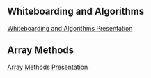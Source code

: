## Whiteboarding and Algorithms
[Whiteboarding and Algorithms Presentation](https://docs.google.com/presentation/d/1WNuF6uJHEUBSSoOXhZm0odsuNqL34bFPkirSaY5qhQo/edit#slide=id.gb4a21b34d3_0_349)

## Array Methods
[Array Methods Presentation](https://docs.google.com/presentation/d/1fCxKp2qbv2klSH4RPypGAZ0Qc66o5ly5g1tGP7vJ9Po/edit?usp=sharing)